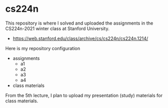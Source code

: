 # cs224n
This repository is where I solved and uploaded the assignments in the CS224n-2021 winter class at Stanford University.
- https://web.stanford.edu/class/archive/cs/cs224n/cs224n.1214/

Here is my repository configuration
- assignments
  -  a1
  - a2
  - a3
  - a4
- class materials

From the 5th lecture, I plan to upload my presentation (study) materials for class materials.
